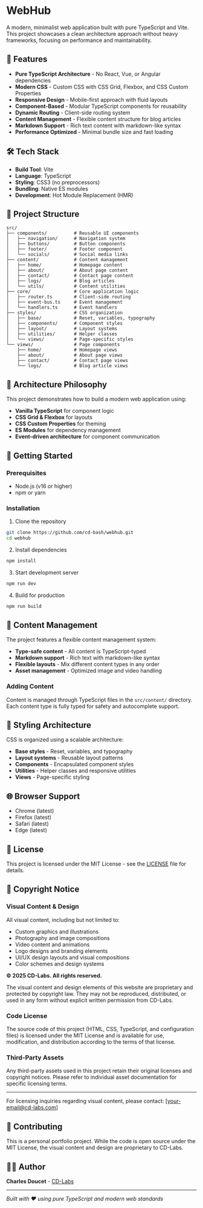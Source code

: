 # WebHub

A modern, minimalist web application built with pure TypeScript and Vite. This project showcases a clean architecture approach without heavy frameworks, focusing on performance and maintainability.

## 🚀 Features

- **Pure TypeScript Architecture** - No React, Vue, or Angular dependencies
- **Modern CSS** - Custom CSS with CSS Grid, Flexbox, and CSS Custom Properties
- **Responsive Design** - Mobile-first approach with fluid layouts
- **Component-Based** - Modular TypeScript components for reusability
- **Dynamic Routing** - Client-side routing system
- **Content Management** - Flexible content structure for blog articles
- **Markdown Support** - Rich text content with markdown-like syntax
- **Performance Optimized** - Minimal bundle size and fast loading

## 🛠️ Tech Stack

- **Build Tool**: Vite
- **Language**: TypeScript
- **Styling**: CSS3 (no preprocessors)
- **Bundling**: Native ES modules
- **Development**: Hot Module Replacement (HMR)

## 📁 Project Structure

```
src/
├── components/          # Reusable UI components
│   ├── navigation/      # Navigation system
│   ├── buttons/         # Button components
│   ├── footer/          # Footer component
│   └── socials/         # Social media links
├── content/             # Content management
│   ├── home/            # Homepage content
│   ├── about/           # About page content
│   ├── contact/         # Contact page content
│   ├── logs/            # Blog articles
│   └── utils/           # Content utilities
├── core/                # Core application logic
│   ├── router.ts        # Client-side routing
│   ├── event-bus.ts     # Event management
│   └── handlers.ts      # Event handlers
├── styles/              # CSS organization
│   ├── base/            # Reset, variables, typography
│   ├── components/      # Component styles
│   ├── layout/          # Layout systems
│   ├── utilities/       # Helper classes
│   └── views/           # Page-specific styles
└── views/               # Page components
    ├── home/            # Homepage views
    ├── about/           # About page views
    ├── contact/         # Contact page views
    └── logs/            # Blog article views
```

## 🎨 Architecture Philosophy

This project demonstrates how to build a modern web application using:

- **Vanilla TypeScript** for component logic
- **CSS Grid & Flexbox** for layouts
- **CSS Custom Properties** for theming
- **ES Modules** for dependency management
- **Event-driven architecture** for component communication

## 🚀 Getting Started

### Prerequisites

- Node.js (v16 or higher)
- npm or yarn

### Installation

1. Clone the repository
```bash
git clone https://github.com/cd-bash/webhub.git
cd webhub
```

2. Install dependencies
```bash
npm install
```

3. Start development server
```bash
npm run dev
```

4. Build for production
```bash
npm run build
```

## 📝 Content Management

The project features a flexible content management system:

- **Type-safe content** - All content is TypeScript-typed
- **Markdown support** - Rich text with markdown-like syntax
- **Flexible layouts** - Mix different content types in any order
- **Asset management** - Optimized image and video handling

### Adding Content

Content is managed through TypeScript files in the `src/content/` directory. Each content type is fully typed for safety and autocomplete support.

## 🎨 Styling Architecture

CSS is organized using a scalable architecture:

- **Base styles** - Reset, variables, and typography
- **Layout systems** - Reusable layout patterns
- **Components** - Encapsulated component styles
- **Utilities** - Helper classes and responsive utilities
- **Views** - Page-specific styling

## 🌐 Browser Support

- Chrome (latest)
- Firefox (latest)
- Safari (latest)
- Edge (latest)

## 📄 License

This project is licensed under the MIT License - see the [LICENSE](LICENSE) file for details.

## 🎨 Copyright Notice

### Visual Content & Design

All visual content, including but not limited to:
- Custom graphics and illustrations
- Photography and image compositions
- Video content and animations
- Logo designs and branding elements
- UI/UX design layouts and visual compositions
- Color schemes and design systems

**© 2025 CD-Labs. All rights reserved.**

The visual content and design elements of this website are proprietary and protected by copyright law. They may not be reproduced, distributed, or used in any form without explicit written permission from CD-Labs.

### Code License

The source code of this project (HTML, CSS, TypeScript, and configuration files) is licensed under the MIT License and is available for use, modification, and distribution according to the terms of that license.

### Third-Party Assets

Any third-party assets used in this project retain their original licenses and copyright notices. Please refer to individual asset documentation for specific licensing terms.

---

For licensing inquiries regarding visual content, please contact: [your-email@cd-labs.com]

## 🤝 Contributing

This is a personal portfolio project. While the code is open source under the MIT License, the visual content and design are proprietary to CD-Labs.

## 👨‍💻 Author

**Charles Doucet** - [CD-Labs](https://github.com/cd-bash)

---

*Built with ❤️ using pure TypeScript and modern web standards*
